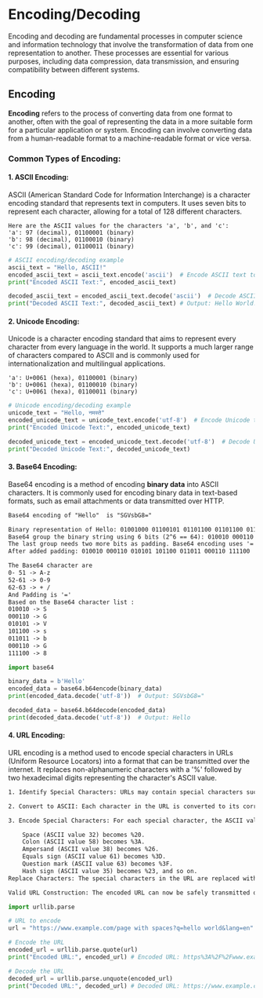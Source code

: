 # Encoding/Decoding

Encoding and decoding are fundamental processes in computer science and information technology that involve the transformation of data from one representation to another. These processes are essential for various purposes, including data compression, data transmission, and ensuring compatibility between different systems.

## Encoding

**Encoding** refers to the process of converting data from one format to another, often with the goal of representing the data in a more suitable form for a particular application or system. Encoding can involve converting data from a human-readable format to a machine-readable format or vice versa. 

### Common Types of Encoding:

#### 1. ASCII Encoding:
ASCII (American Standard Code for Information Interchange) is a character encoding standard that represents text in computers. It uses seven bits to represent each character, allowing for a total of 128 different characters.

```text
Here are the ASCII values for the characters 'a', 'b', and 'c':
'a': 97 (decimal), 01100001 (binary)
'b': 98 (decimal), 01100010 (binary)
'c': 99 (decimal), 01100011 (binary)
```
```python
# ASCII encoding/decoding example
ascii_text = "Hello, ASCII!"
encoded_ascii_text = ascii_text.encode('ascii')  # Encode ASCII text to ASCII byte string
print("Encoded ASCII Text:", encoded_ascii_text)

decoded_ascii_text = encoded_ascii_text.decode('ascii')  # Decode ASCII byte string to ASCII text
print("Decoded ASCII Text:", decoded_ascii_text) # Output: Hello World!
```
#### 2. Unicode Encoding: 
Unicode is a character encoding standard that aims to represent every character from every language in the world. It supports a much larger range of characters compared to ASCII and is commonly used for internationalization and multilingual applications.
```text
'a': U+0061 (hexa), 01100001 (binary)
'b': U+0061 (hexa), 01100010 (binary)
'c': U+0061 (hexa), 01100011 (binary)
```
```python
# Unicode encoding/decoding example
unicode_text = "Hello, नमस्ते"
encoded_unicode_text = unicode_text.encode('utf-8')  # Encode Unicode text to UTF-8 byte string
print("Encoded Unicode Text:", encoded_unicode_text)

decoded_unicode_text = encoded_unicode_text.decode('utf-8')  # Decode UTF-8 byte string to Unicode text
print("Decoded Unicode Text:", decoded_unicode_text)
```
#### 3. Base64 Encoding: 
Base64 encoding is a method of encoding **binary data** into ASCII characters. It is commonly used for encoding binary data in text-based formats, such as email attachments or data transmitted over HTTP.
```html
Base64 encoding of "Hello"  is "SGVsbG8="

Binary representation of Hello: 01001000 01100101 01101100 01101100 01101111
Base64 group the binary string using 6 bits (2^6 == 64): 010010 000110 010101 101100 011011 000110 1111 
The last group needs two more bits as padding. Base64 encoding uses '=' at the end to identify if it needs padding. Each '=' adds 2 padding bits.
After added padding: 010010 000110 010101 101100 011011 000110 111100

The Base64 character are 
0- 51 -> A-z
52-61 -> 0-9
62-63 -> + /
And Padding is '='
Based on the Base64 character list : 
010010 -> S
000110 -> G
010101 -> V
101100 -> s
011011 -> b
000110 -> G
111100 -> 8
```
```python
import base64

binary_data = b'Hello'
encoded_data = base64.b64encode(binary_data)
print(encoded_data.decode('utf-8'))  # Output: SGVsbG8="

decoded_data = base64.b64decode(encoded_data)
print(decoded_data.decode('utf-8'))  # Output: Hello
```
#### 4. URL Encoding: 
URL encoding is a method used to encode special characters in URLs (Uniform Resource Locators) into a format that can be transmitted over the internet. It replaces non-alphanumeric characters with a '%' followed by two hexadecimal digits representing the character's ASCII value.

```html
1. Identify Special Characters: URLs may contain special characters such as spaces, punctuation marks, and non-alphanumeric characters like &, =, ?, #, etc.

2. Convert to ASCII: Each character in the URL is converted to its corresponding ASCII value.

3. Encode Special Characters: For each special character, the ASCII value is represented in hexadecimal format and prefixed with a percent sign %. For example:

    Space (ASCII value 32) becomes %20.
    Colon (ASCII value 58) becomes %3A.
    Ampersand (ASCII value 38) becomes %26.
    Equals sign (ASCII value 61) becomes %3D.
    Question mark (ASCII value 63) becomes %3F.
    Hash sign (ASCII value 35) becomes %23, and so on.
Replace Characters: The special characters in the URL are replaced with their percent-encoded representations.

Valid URL Construction: The encoded URL can now be safely transmitted over the internet without being misinterpreted. When a web server receives the URL, it automatically decodes the percent-encoded characters to reconstruct the original URL.
```
```python
import urllib.parse

# URL to encode
url = "https://www.example.com/page with spaces?q=hello world&lang=en"

# Encode the URL
encoded_url = urllib.parse.quote(url)
print("Encoded URL:", encoded_url) # Encoded URL: https%3A%2F%2Fwww.example.com%2Fpage%20with%20spaces%3Fq%3Dhello%20world%26lang%3Den

# Decode the URL
decoded_url = urllib.parse.unquote(encoded_url)
print("Decoded URL:", decoded_url) # Decoded URL: https://www.example.com/page with spaces?q=hello world&lang=en
```
